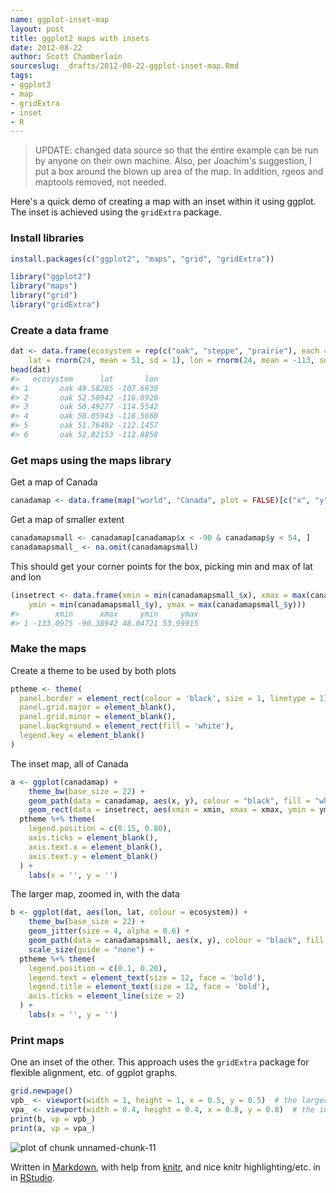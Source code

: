 ```yaml
---
name: ggplot-inset-map
layout: post
title: ggplot2 maps with insets
date: 2012-08-22
author: Scott Chamberlain
sourceslug: _drafts/2012-08-22-ggplot-inset-map.Rmd
tags:
- ggplot2
- map
- gridExtra
- inset
- R
---
```




> UPDATE: changed data source so that the entire example can be run by anyone on their own machine. Also, per Joachim's suggestion, I put a box around the blown up area of the map. In addition, rgeos and maptools removed, not needed.

Here's a quick demo of creating a map with an inset within it using ggplot. The inset is achieved using the `gridExtra` package.

### Install libraries


```r
install.packages(c("ggplot2", "maps", "grid", "gridExtra"))
```


```r
library("ggplot2")
library("maps")
library("grid")
library("gridExtra")
```

### Create a data frame


```r
dat <- data.frame(ecosystem = rep(c("oak", "steppe", "prairie"), each = 8),
    lat = rnorm(24, mean = 51, sd = 1), lon = rnorm(24, mean = -113, sd = 5))
head(dat)
#>   ecosystem      lat       lon
#> 1       oak 49.58285 -107.6930
#> 2       oak 52.58942 -116.6920
#> 3       oak 50.49277 -114.5542
#> 4       oak 50.05943 -116.5660
#> 5       oak 51.76492 -112.1457
#> 6       oak 52.82153 -112.8858
```

### Get maps using the maps library

Get a map of Canada


```r
canadamap <- data.frame(map("world", "Canada", plot = FALSE)[c("x", "y")])
```

Get a map of smaller extent


```r
canadamapsmall <- canadamap[canadamap$x < -90 & canadamap$y < 54, ]
canadamapsmall_ <- na.omit(canadamapsmall)
```

This should get your corner points for the box, picking min and max of lat and lon


```r
(insetrect <- data.frame(xmin = min(canadamapsmall_$x), xmax = max(canadamapsmall_$x),
    ymin = min(canadamapsmall_$y), ymax = max(canadamapsmall_$y)))
#>        xmin      xmax     ymin     ymax
#> 1 -133.0975 -90.38942 48.04721 53.99915
```

### Make the maps

Create a theme to be used by both plots


```r
ptheme <- theme(
  panel.border = element_rect(colour = 'black', size = 1, linetype = 1),
  panel.grid.major = element_blank(), 
  panel.grid.minor = element_blank(),
  panel.background = element_rect(fill = 'white'),
  legend.key = element_blank()
)
```

The inset map, all of Canada


```r
a <- ggplot(canadamap) +
	theme_bw(base_size = 22) +
	geom_path(data = canadamap, aes(x, y), colour = "black", fill = "white") +
	geom_rect(data = insetrect, aes(xmin = xmin, xmax = xmax, ymin = ymin, ymax = ymax), alpha = 0, colour = "blue", size = 1, linetype = 1) +
  ptheme %+% theme(
    legend.position = c(0.15, 0.80),
    axis.ticks = element_blank(), 
    axis.text.x = element_blank(),
    axis.text.y = element_blank()
  ) +
	labs(x = '', y = '')
```

The larger map, zoomed in, with the data


```r
b <- ggplot(dat, aes(lon, lat, colour = ecosystem)) +
	theme_bw(base_size = 22) +
	geom_jitter(size = 4, alpha = 0.6) +
	geom_path(data = canadamapsmall, aes(x, y), colour = "black", fill = "white") +
	scale_size(guide = "none") +
  ptheme %+% theme(
    legend.position = c(0.1, 0.20),
    legend.text = element_text(size = 12, face = 'bold'),
    legend.title = element_text(size = 12, face = 'bold'), 
    axis.ticks = element_line(size = 2)
  ) +
	labs(x = '', y = '')
```

### Print maps

One an inset of the other. This approach uses the `gridExtra` package for flexible alignment, etc. of ggplot graphs.


```r
grid.newpage()
vpb_ <- viewport(width = 1, height = 1, x = 0.5, y = 0.5)  # the larger map
vpa_ <- viewport(width = 0.4, height = 0.4, x = 0.8, y = 0.8)  # the inset in upper right
print(b, vp = vpb_)
print(a, vp = vpa_)
```

![plot of chunk unnamed-chunk-11](/unnamed-chunk-11-1.png) 

Written in [Markdown](http://daringfireball.net/projects/markdown/), with help from [knitr](http://yihui.name/knitr/), and nice knitr highlighting/etc. in in [RStudio](http://rstudio.org/).
